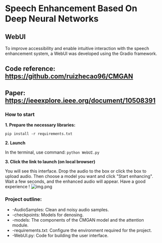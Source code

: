 # Speech Enhancement Based On Deep Neural Networks

## WebUI
To improve accessibility and enable intuitive interaction with the speech enhancement system, a WebUI was developed using the Gradio framework. 

## Code reference: https://github.com/ruizhecao96/CMGAN

## Paper: https://ieeexplore.ieee.org/document/10508391

### How to start
**1. Prepare the necessary libraries:** 

`pip install -r requirements.txt`

**2. Launch**

In the terminal, use command:
``` python WebUI.py ```

**3. Click the link to launch (on local browser)**

You will see this interface. Drop the audio to the box or click the box to upload audio.
Then choose a model you want and click "Start enhancing". Wait a few seconds, and the enhanced audio will appear. Have a good experience !
![img.png](UI.png)

### Project outline:
* -AudioSamples: Clean and noisy audio samples.
* -checkpoints: Models for denosing.
* -models: The components of the CMGAN model and the attention module.
* -requirements.txt: Configure the environment required for the project.
* -WebUI.py: Code for building the user interface. 
